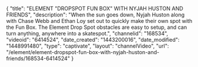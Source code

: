 {
    "title": "ELEMENT \"DROPSPOT FUN BOX\" WITH NYJAH HUSTON AND FRIENDS",
    "description": "When the sun goes down, Nyjah Huston along with Chase Webb and Ethan Loy set out to quickly make their own spot with the Fun Box. The Element Drop Spot obstacles are easy to setup, and can turn anything, anywhere into a skatespot.",
    "channelid": "168534",
    "videoid": "6414524",
    "date_created": "1443200016",
    "date_modified": "1448991480",
    "type": "captivate",
    "layout": "channelVideo",
    "url": "\/element\/element-dropspot-fun-box-with-nyjah-huston-and-friends\/168534-6414524"
}